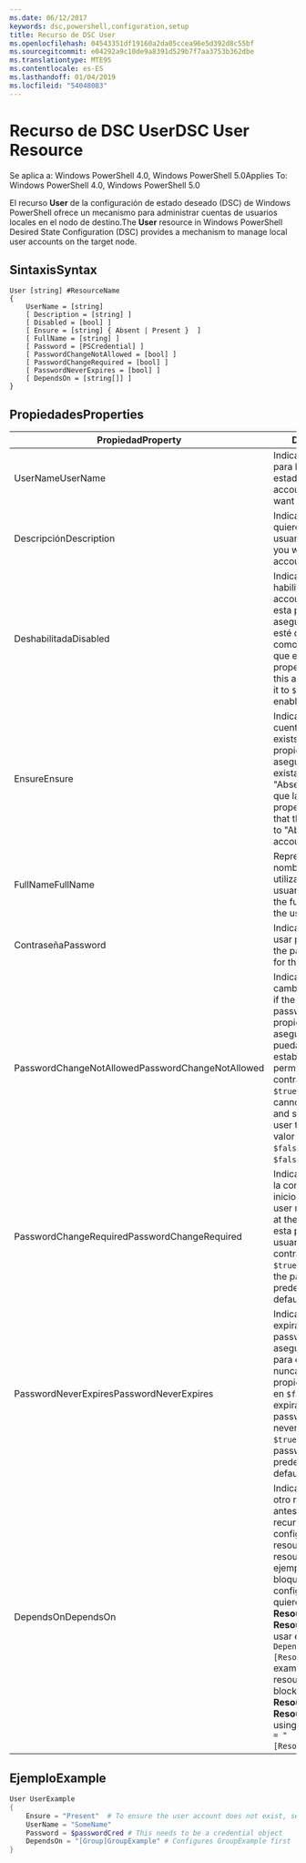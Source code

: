 ```yaml
---
ms.date: 06/12/2017
keywords: dsc,powershell,configuration,setup
title: Recurso de DSC User
ms.openlocfilehash: 04543351df19160a2da05ccea96e5d392d8c55bf
ms.sourcegitcommit: e04292a9c10de9a8391d529b7f7aa3753b362dbe
ms.translationtype: MTE95
ms.contentlocale: es-ES
ms.lasthandoff: 01/04/2019
ms.locfileid: "54048083"
---
```

# <a name="dsc-user-resource"></a><span data-ttu-id="ec654-103">Recurso de DSC User</span><span class="sxs-lookup"><span data-stu-id="ec654-103">DSC User Resource</span></span>

<span data-ttu-id="ec654-104">Se aplica a: Windows PowerShell 4.0, Windows PowerShell 5.0</span><span class="sxs-lookup"><span data-stu-id="ec654-104">Applies To: Windows PowerShell 4.0, Windows PowerShell 5.0</span></span>

<span data-ttu-id="ec654-105">El recurso **User** de la configuración de estado deseado (DSC) de Windows PowerShell ofrece un mecanismo para administrar cuentas de usuarios locales en el nodo de destino.</span><span class="sxs-lookup"><span data-stu-id="ec654-105">The **User** resource in Windows PowerShell Desired State Configuration (DSC) provides a mechanism to manage local user accounts on the target node.</span></span>

## <a name="syntax"></a><span data-ttu-id="ec654-106">Sintaxis</span><span class="sxs-lookup"><span data-stu-id="ec654-106">Syntax</span></span>

```
User [string] #ResourceName
{
    UserName = [string]
    [ Description = [string] ]
    [ Disabled = [bool] ]
    [ Ensure = [string] { Absent | Present }  ]
    [ FullName = [string] ]
    [ Password = [PSCredential] ]
    [ PasswordChangeNotAllowed = [bool] ]
    [ PasswordChangeRequired = [bool] ]
    [ PasswordNeverExpires = [bool] ]
    [ DependsOn = [string[]] ]
}
```

## <a name="properties"></a><span data-ttu-id="ec654-107">Propiedades</span><span class="sxs-lookup"><span data-stu-id="ec654-107">Properties</span></span>

|  <span data-ttu-id="ec654-108">Propiedad</span><span class="sxs-lookup"><span data-stu-id="ec654-108">Property</span></span>  |  <span data-ttu-id="ec654-109">Descripción</span><span class="sxs-lookup"><span data-stu-id="ec654-109">Description</span></span>   |
|---|---|
| <span data-ttu-id="ec654-110">UserName</span><span class="sxs-lookup"><span data-stu-id="ec654-110">UserName</span></span>| <span data-ttu-id="ec654-111">Indica el nombre de la cuenta para la que quiere garantizar un estado específico.</span><span class="sxs-lookup"><span data-stu-id="ec654-111">Indicates the account name for which you want to ensure a specific state.</span></span>|
| <span data-ttu-id="ec654-112">Descripción</span><span class="sxs-lookup"><span data-stu-id="ec654-112">Description</span></span>| <span data-ttu-id="ec654-113">Indica la descripción que se quiere utilizar para la cuenta de usuario.</span><span class="sxs-lookup"><span data-stu-id="ec654-113">Indicates the description you want to use for the user account.</span></span>|
| <span data-ttu-id="ec654-114">Deshabilitada</span><span class="sxs-lookup"><span data-stu-id="ec654-114">Disabled</span></span>| <span data-ttu-id="ec654-115">Indica si la cuenta se encuentra habilitada.</span><span class="sxs-lookup"><span data-stu-id="ec654-115">Indicates if the account is enabled.</span></span> <span data-ttu-id="ec654-116">Establezca esta propiedad en `$true` para asegurarse de que esta cuenta esté deshabilitada y establézcala como `$false` para asegurarse de que esté habilitada.</span><span class="sxs-lookup"><span data-stu-id="ec654-116">Set this property to `$true` to ensure that this account is disabled, and set it to `$false` to ensure that it is enabled.</span></span>|
| <span data-ttu-id="ec654-117">Ensure</span><span class="sxs-lookup"><span data-stu-id="ec654-117">Ensure</span></span>| <span data-ttu-id="ec654-118">Indica si existe la cuenta.</span><span class="sxs-lookup"><span data-stu-id="ec654-118">Indicates if the account exists.</span></span> <span data-ttu-id="ec654-119">Establezca esta propiedad en "Present" para asegurarse de que la cuenta exista y establézcala como "Absent" para asegurarse de que la cuenta no exista.</span><span class="sxs-lookup"><span data-stu-id="ec654-119">Set this property to "Present" to ensure that the account exists, and set it to "Absent" to ensure that the account does not exist.</span></span>|
| <span data-ttu-id="ec654-120">FullName</span><span class="sxs-lookup"><span data-stu-id="ec654-120">FullName</span></span>| <span data-ttu-id="ec654-121">Representa una cadena con el nombre completo que quiere utilizar para la cuenta de usuario.</span><span class="sxs-lookup"><span data-stu-id="ec654-121">Represents a string with the full name you want to use for the user account.</span></span>|
| <span data-ttu-id="ec654-122">Contraseña</span><span class="sxs-lookup"><span data-stu-id="ec654-122">Password</span></span>| <span data-ttu-id="ec654-123">Indica la contraseña que quiere usar para esta cuenta.</span><span class="sxs-lookup"><span data-stu-id="ec654-123">Indicates the password you want to use for this account.</span></span> |
| <span data-ttu-id="ec654-124">PasswordChangeNotAllowed</span><span class="sxs-lookup"><span data-stu-id="ec654-124">PasswordChangeNotAllowed</span></span>| <span data-ttu-id="ec654-125">Indica si el usuario puede cambiar la contraseña.</span><span class="sxs-lookup"><span data-stu-id="ec654-125">Indicates if the user can change the password.</span></span> <span data-ttu-id="ec654-126">Establezca esta propiedad en `$true` para asegurarse de que el usuario no pueda cambiar la contraseña y establézcala como `$false` para permitir al usuario cambiar la contraseña.</span><span class="sxs-lookup"><span data-stu-id="ec654-126">Set this property to `$true` to ensure that the user cannot change the password, and set it to `$false` to allow the user to change the password.</span></span> <span data-ttu-id="ec654-127">El valor predeterminado es `$false`.</span><span class="sxs-lookup"><span data-stu-id="ec654-127">The default value is `$false`.</span></span>|
| <span data-ttu-id="ec654-128">PasswordChangeRequired</span><span class="sxs-lookup"><span data-stu-id="ec654-128">PasswordChangeRequired</span></span>| <span data-ttu-id="ec654-129">Indica si el usuario debe cambiar la contraseña en el próximo inicio de sesión.</span><span class="sxs-lookup"><span data-stu-id="ec654-129">Indicates if the user must change the password at the next sign in.</span></span> <span data-ttu-id="ec654-130">Establezca esta propiedad en `$true` si el usuario debe cambiar la contraseña.</span><span class="sxs-lookup"><span data-stu-id="ec654-130">Set this property to `$true` if the user must change the password.</span></span> <span data-ttu-id="ec654-131">El valor predeterminado es `$true`.</span><span class="sxs-lookup"><span data-stu-id="ec654-131">The default value is `$true`.</span></span>|
| <span data-ttu-id="ec654-132">PasswordNeverExpires</span><span class="sxs-lookup"><span data-stu-id="ec654-132">PasswordNeverExpires</span></span>| <span data-ttu-id="ec654-133">Indica si la contraseña expirará.</span><span class="sxs-lookup"><span data-stu-id="ec654-133">Indicates if the password will expire.</span></span> <span data-ttu-id="ec654-134">Para asegurarse de que la contraseña para esta cuenta no expire nunca, establezca esta propiedad en `$true`; establézcala en `$false` si la contraseña expirará.</span><span class="sxs-lookup"><span data-stu-id="ec654-134">To ensure that the password for this account will never expire, set this property to `$true`, and set it to `$false` if the password will expire.</span></span> <span data-ttu-id="ec654-135">El valor predeterminado es `$false`.</span><span class="sxs-lookup"><span data-stu-id="ec654-135">The default value is `$false`.</span></span>|
| <span data-ttu-id="ec654-136">DependsOn</span><span class="sxs-lookup"><span data-stu-id="ec654-136">DependsOn</span></span> | <span data-ttu-id="ec654-137">Indica que la configuración de otro recurso debe ejecutarse antes de que se configure este recurso.</span><span class="sxs-lookup"><span data-stu-id="ec654-137">Indicates that the configuration of another resource must run before this resource is configured.</span></span> <span data-ttu-id="ec654-138">Por ejemplo, si el elemento ID del bloque del script de configuración del recurso que quiere ejecutar primero es **ResourceName** y su tipo es **ResourceType**, la sintaxis para usar esta propiedad es `DependsOn = "[ResourceType]ResourceName"`.</span><span class="sxs-lookup"><span data-stu-id="ec654-138">For example, if the ID of the resource configuration script block that you want to run first is **ResourceName** and its type is **ResourceType**, the syntax for using this property is `DependsOn = "[ResourceType]ResourceName"`.</span></span>|

## <a name="example"></a><span data-ttu-id="ec654-139">Ejemplo</span><span class="sxs-lookup"><span data-stu-id="ec654-139">Example</span></span>

```powershell
User UserExample
{
    Ensure = "Present"  # To ensure the user account does not exist, set Ensure to "Absent"
    UserName = "SomeName"
    Password = $passwordCred # This needs to be a credential object
    DependsOn = "[Group]GroupExample" # Configures GroupExample first
}
```